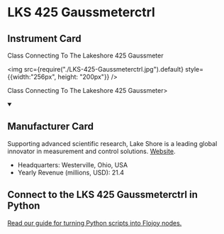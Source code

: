 
# LKS 425 Gaussmeterctrl

## Instrument Card

<div className="flex">

<div>

Class Connecting To The Lakeshore 425 Gaussmeter

</div>

<img src={require("./LKS-425-Gaussmeterctrl.jpg").default} style={{width:"256px", height: "200px"}} />

</div>

Class Connecting To The Lakeshore 425 Gaussmeter>

<details open>
<summary><h2>Manufacturer Card</h2></summary>

Supporting advanced scientific research, Lake Shore is a leading global innovator in measurement and control solutions. <a href="https://www.lakeshore.com/home">Website</a>.

<ul>
  <li>Headquarters: Westerville, Ohio, USA</li>
  <li>Yearly Revenue (millions, USD): 21.4</li>
</ul>
</details>

## Connect to the LKS 425 Gaussmeterctrl in Python

[Read our guide for turning Python scripts into Flojoy nodes.](https://docs.flojoy.ai/custom-nodes/creating-custom-node/)



